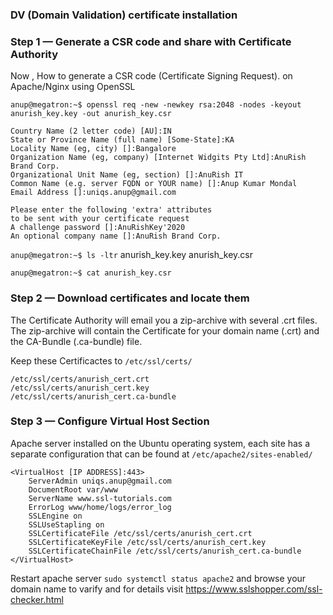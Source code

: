 
### DV (Domain Validation) certificate installation 

### Step 1 — Generate a CSR code and share with Certificate Authority

Now , How to generate a CSR code (Certificate Signing Request). on Apache/Nginx using OpenSSL 

`anup@megatron:~$ openssl req -new -newkey rsa:2048 -nodes -keyout anurish_key.key -out anurish_key.csr`
```
Country Name (2 letter code) [AU]:IN
State or Province Name (full name) [Some-State]:KA
Locality Name (eg, city) []:Bangalore
Organization Name (eg, company) [Internet Widgits Pty Ltd]:AnuRish Brand Corp.
Organizational Unit Name (eg, section) []:AnuRish IT     
Common Name (e.g. server FQDN or YOUR name) []:Anup Kumar Mondal
Email Address []:uniqs.anup@gmail.com

Please enter the following 'extra' attributes
to be sent with your certificate request
A challenge password []:AnuRishKey'2020
An optional company name []:AnuRish Brand Corp.   
```
`anup@megatron:~$ ls -ltr`
anurish_key.key
anurish_key.csr

`anup@megatron:~$ cat anurish_key.csr`


### Step 2 — Download certificates and locate them
The Certificate Authority will email you a zip-archive with several .crt files.
The zip-archive will contain the Certificate for your domain name (.crt) and the CA-Bundle (.ca-bundle) file.

Keep these Certificactes to `/etc/ssl/certs/`

```
/etc/ssl/certs/anurish_cert.crt
/etc/ssl/certs/anurish_cert.key
/etc/ssl/certs/anurish_cert.ca-bundle
```

### Step 3 — Configure Virtual Host Section
Apache server installed on the Ubuntu operating system, each site has a separate configuration that can be found at `/etc/apache2/sites-enabled/`
```
<VirtualHost [IP ADDRESS]:443>
	ServerAdmin uniqs.anup@gmail.com
	DocumentRoot var/www
	ServerName www.ssl-tutorials.com
	ErrorLog www/home/logs/error_log
	SSLEngine on
	SSLUseStapling on
	SSLCertificateFile /etc/ssl/certs/anurish_cert.crt
	SSLCertificateKeyFile /etc/ssl/certs/anurish_cert.key
	SSLCertificateChainFile /etc/ssl/certs/anurish_cert.ca-bundle
</VirtualHost> 
```
Restart apache server `sudo systemctl status apache2` and browse your domain name to varify and for details visit https://www.sslshopper.com/ssl-checker.html

